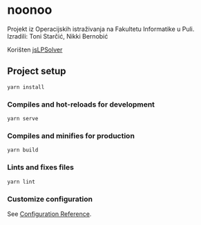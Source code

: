 # noonoo
Projekt iz Operacijskih istraživanja na Fakultetu Informatike u Puli.   
Izradili: Toni Starčić, Nikki Bernobić

Korišten [jsLPSolver](https://github.com/JWally/jsLPSolver)

## Project setup
```
yarn install
```

### Compiles and hot-reloads for development
```
yarn serve
```

### Compiles and minifies for production
```
yarn build
```

### Lints and fixes files
```
yarn lint
```

### Customize configuration
See [Configuration Reference](https://cli.vuejs.org/config/).
